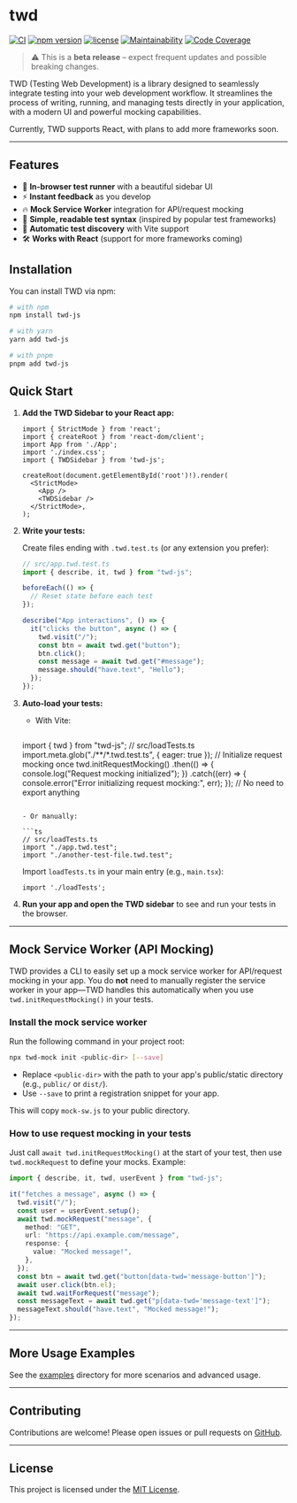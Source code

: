 # twd

[![CI](https://github.com/BRIKEV/twd/actions/workflows/ci.yml/badge.svg)](https://github.com/BRIKEV/twd/actions/workflows/ci.yml)
[![npm version](https://img.shields.io/npm/v/twd-js.svg)](https://www.npmjs.com/package/twd-js)
[![license](https://img.shields.io/github/license/brikev/twd.svg)](./LICENSE)
[![Maintainability](https://qlty.sh/gh/BRIKEV/projects/twd/maintainability.svg)](https://qlty.sh/gh/BRIKEV/projects/twd)
[![Code Coverage](https://qlty.sh/gh/BRIKEV/projects/twd/coverage.svg)](https://qlty.sh/gh/BRIKEV/projects/twd)

> ⚠️ This is a **beta release** – expect frequent updates and possible breaking changes.


TWD (Testing Web Development) is a library designed to seamlessly integrate testing into your web development workflow. It streamlines the process of writing, running, and managing tests directly in your application, with a modern UI and powerful mocking capabilities.

Currently, TWD supports React, with plans to add more frameworks soon.

---

## Features

- 🧪 **In-browser test runner** with a beautiful sidebar UI
- ⚡ **Instant feedback** as you develop
- 🔥 **Mock Service Worker** integration for API/request mocking
- 📝 **Simple, readable test syntax** (inspired by popular test frameworks)
- 🧩 **Automatic test discovery** with Vite support
- 🛠️ **Works with React** (support for more frameworks coming)

## Installation

You can install TWD via npm:

```bash
# with npm
npm install twd-js

# with yarn
yarn add twd-js

# with pnpm
pnpm add twd-js
```


## Quick Start

1. **Add the TWD Sidebar to your React app:**

   ```tsx
   import { StrictMode } from 'react';
   import { createRoot } from 'react-dom/client';
   import App from './App';
   import './index.css';
   import { TWDSidebar } from 'twd-js';

   createRoot(document.getElementById('root')!).render(
     <StrictMode>
       <App />
       <TWDSidebar />
     </StrictMode>,
   );
   ```

2. **Write your tests:**

   Create files ending with `.twd.test.ts` (or any extension you prefer):

   ```ts
   // src/app.twd.test.ts
   import { describe, it, twd } from "twd-js";

   beforeEach(() => {
     // Reset state before each test
   });

   describe("App interactions", () => {
     it("clicks the button", async () => {
       twd.visit("/");
       const btn = await twd.get("button");
       btn.click();
       const message = await twd.get("#message");
       message.should("have.text", "Hello");
     });
   });
   ```

3. **Auto-load your tests:**

   - With Vite:

     ```ts
    import { twd } from "twd-js";
     // src/loadTests.ts
    import.meta.glob("./**/*.twd.test.ts", { eager: true });
     // Initialize request mocking once
     twd.initRequestMocking()
      .then(() => {
        console.log("Request mocking initialized");
      })
      .catch((err) => {
        console.error("Error initializing request mocking:", err);
      });
     // No need to export anything
     ```

   - Or manually:

     ```ts
     // src/loadTests.ts
     import "./app.twd.test";
     import "./another-test-file.twd.test";
     ```

   Import `loadTests.ts` in your main entry (e.g., `main.tsx`):

   ```tsx
   import './loadTests';
   ```

4. **Run your app and open the TWD sidebar** to see and run your tests in the browser.

---

## Mock Service Worker (API Mocking)


TWD provides a CLI to easily set up a mock service worker for API/request mocking in your app. You do **not** need to manually register the service worker in your app—TWD handles this automatically when you use `twd.initRequestMocking()` in your tests.

### Install the mock service worker

Run the following command in your project root:

```bash
npx twd-mock init <public-dir> [--save]
```

- Replace `<public-dir>` with the path to your app's public/static directory (e.g., `public/` or `dist/`).
- Use `--save` to print a registration snippet for your app.

This will copy `mock-sw.js` to your public directory.


### How to use request mocking in your tests

Just call `await twd.initRequestMocking()` at the start of your test, then use `twd.mockRequest` to define your mocks. Example:

```ts
import { describe, it, twd, userEvent } from "twd-js";

it("fetches a message", async () => {
  twd.visit("/");
  const user = userEvent.setup();
  await twd.mockRequest("message", {
    method: "GET",
    url: "https://api.example.com/message",
    response: {
      value: "Mocked message!",
    },
  });
  const btn = await twd.get("button[data-twd='message-button']");
  await user.click(btn.el);
  await twd.waitForRequest("message");
  const messageText = await twd.get("p[data-twd='message-text']");
  messageText.should("have.text", "Mocked message!");
});
```

---

## More Usage Examples

See the [examples](https://github.com/BRIKEV/twd/tree/main/examples) directory for more scenarios and advanced usage.

---

## Contributing

Contributions are welcome! Please open issues or pull requests on [GitHub](https://github.com/BRIKEV/twd).

---

## License

This project is licensed under the [MIT License](./LICENSE).
